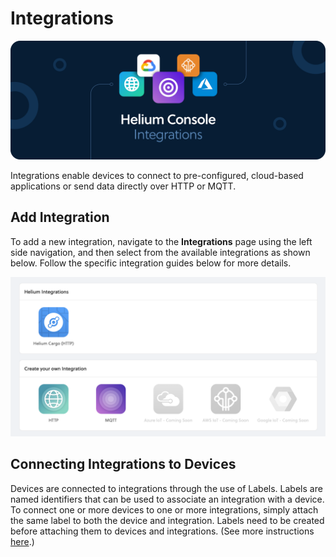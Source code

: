 # Integrations

![](../../.gitbook/assets/integrations%20%281%29.jpg)

Integrations enable devices to connect to pre-configured, cloud-based applications or send data directly over HTTP or MQTT.

## Add Integration

To add a new integration, navigate to the **Integrations** page using the left side navigation, and then select from the available integrations as shown below. Follow the specific integration guides below for more details.

![](../../.gitbook/assets/screenshot-2020-03-11-at-09.35.20.png)

## Connecting Integrations to Devices

Devices are connected to integrations through the use of Labels. Labels are named identifiers that can be used to associate an integration with a device. To connect one or more devices to one or more integrations, simply attach the same label to both the device and integration. Labels need to be created before attaching them to devices and integrations. \(See more instructions [here](../labels.md).\)

